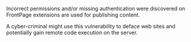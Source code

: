 Incorrect permissions and/or missing authentication were discovered on
FrontPage extensions are used for publishing content.



A cyber-criminal might use this vulnerability to deface web sites and
potentially gain remote code execution on the server.